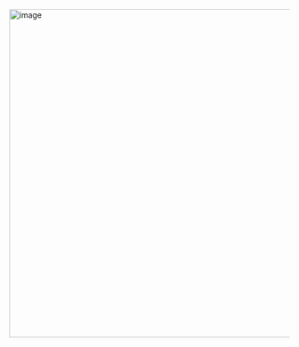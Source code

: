 <img width="1097" height="592" alt="image" src="https://github.com/user-attachments/assets/36cd342e-6e14-4eed-b7ee-22c25711b113" />

